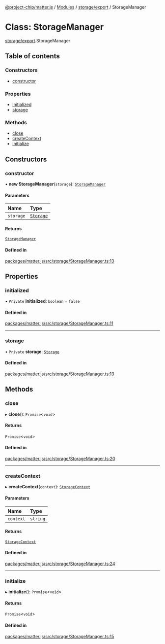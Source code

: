 [@project-chip/matter.js](../README.md) / [Modules](../modules.md) / [storage/export](../modules/storage_export.md) / StorageManager

# Class: StorageManager

[storage/export](../modules/storage_export.md).StorageManager

## Table of contents

### Constructors

- [constructor](storage_export.StorageManager.md#constructor)

### Properties

- [initialized](storage_export.StorageManager.md#initialized)
- [storage](storage_export.StorageManager.md#storage)

### Methods

- [close](storage_export.StorageManager.md#close)
- [createContext](storage_export.StorageManager.md#createcontext)
- [initialize](storage_export.StorageManager.md#initialize)

## Constructors

### constructor

• **new StorageManager**(`storage`): [`StorageManager`](storage_export.StorageManager.md)

#### Parameters

| Name | Type |
| :------ | :------ |
| `storage` | [`Storage`](storage_export.Storage.md) |

#### Returns

[`StorageManager`](storage_export.StorageManager.md)

#### Defined in

[packages/matter.js/src/storage/StorageManager.ts:13](https://github.com/project-chip/matter.js/blob/e87b236f/packages/matter.js/src/storage/StorageManager.ts#L13)

## Properties

### initialized

• `Private` **initialized**: `boolean` = `false`

#### Defined in

[packages/matter.js/src/storage/StorageManager.ts:11](https://github.com/project-chip/matter.js/blob/e87b236f/packages/matter.js/src/storage/StorageManager.ts#L11)

___

### storage

• `Private` **storage**: [`Storage`](storage_export.Storage.md)

#### Defined in

[packages/matter.js/src/storage/StorageManager.ts:13](https://github.com/project-chip/matter.js/blob/e87b236f/packages/matter.js/src/storage/StorageManager.ts#L13)

## Methods

### close

▸ **close**(): `Promise`\<`void`\>

#### Returns

`Promise`\<`void`\>

#### Defined in

[packages/matter.js/src/storage/StorageManager.ts:20](https://github.com/project-chip/matter.js/blob/e87b236f/packages/matter.js/src/storage/StorageManager.ts#L20)

___

### createContext

▸ **createContext**(`context`): [`StorageContext`](storage_export.StorageContext.md)

#### Parameters

| Name | Type |
| :------ | :------ |
| `context` | `string` |

#### Returns

[`StorageContext`](storage_export.StorageContext.md)

#### Defined in

[packages/matter.js/src/storage/StorageManager.ts:24](https://github.com/project-chip/matter.js/blob/e87b236f/packages/matter.js/src/storage/StorageManager.ts#L24)

___

### initialize

▸ **initialize**(): `Promise`\<`void`\>

#### Returns

`Promise`\<`void`\>

#### Defined in

[packages/matter.js/src/storage/StorageManager.ts:15](https://github.com/project-chip/matter.js/blob/e87b236f/packages/matter.js/src/storage/StorageManager.ts#L15)
